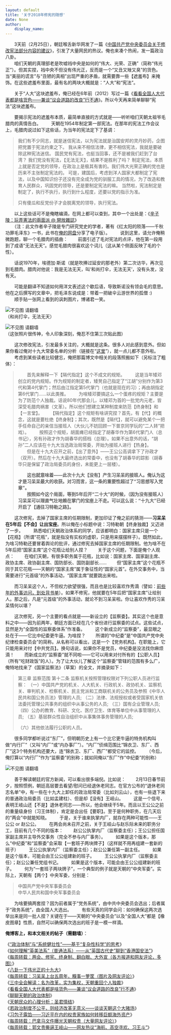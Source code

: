 ```yaml
---
layout: default
title: '关于2018年修宪的随想'
date: None
author:
    display_name: 
---
```


  
　　3天前（2月25日），朝廷喉舌新华网发了一篇《[中国共产党中央委员会关于修改宪法部分内容的建议](http://www.xinhuanet.com/politics/2018-02/25/c_1122451187.htm)》，引发了大量网民的热议。俺也来凑个热闹，发一篇政治八卦。  
　　咱们天朝的真理部老是吹嘘裆中央是如何的“伟大、光荣、正确”（简称“伟光正”）。但其实捏，裆中央不但没有伟光正，反而是一个“又丑又矬又臭”的货色。当“美丽的谎言”与“丑陋的真相”出现严重的矛盾，就需要靠一些【遮羞布】来掩饰。在这些遮羞布里面，最有名的两块大概就是：“人大”和“宪法”。

　　关于“人大”这块遮羞布，俺已经在6年前（2012）写过一篇《[看看全国人大代表都是啥货色——兼谈“议会道路的改良”行不通](https://program-think.blogspot.com/2012/03/national-people-congress.html)》。所以今天再来简单聊聊“宪法”这块遮羞布。

　　要揭示宪法的遮羞布本质，最简单直接的方式就是——听听咱们天朝太祖爷毛腊肉的真情告白。 　　天朝在1954年制定第一部宪法。在那年的宪法工作会议上，毛腊肉说过如下这些话，为当年的宪法定下了基调：

> 我们有不少同志，就是迷信宪法，以为宪法就是治国安邦的灵丹妙药，企图把党置于宪法约束之下。 我从来不相信法律，更不相信宪法，我就是要破除这种宪法迷信。 国民党有宪法，也挺当回事，还不是被我们赶到了台湾？ 我们党没有宪法，【无法无天】，结果不是胜利了吗？ 制定宪法，本质上就是否定党的领导，在政治上是极其有害的。我们伟大光荣正确的党也是历来不主张制定宪法的。 可是，建国后，考虑到洋人国家大都制定了宪法，以及中国知识份子还没有完全成为党的驯服工具的情况，为了改造和教育人民群众，巩固党的领导，还是要制定宪法的嘛。 当然啦，宪法制定是制定了，执行不执行，执行到什么程度，还要以党的指示为准。
> 
> 只有傻瓜和反党份子才会脱离党的领导，执行宪法。

　　以上这些话可不是俺瞎编滴，在网上都可以查到，其中一个出处是：《[辛子陵：玩弄憲法的兩面派 @ 開放雜誌](http://www.open.com.hk/old_version/1102p27.html)》  
　　（注：此文作者辛子陵是专门研究党史的学者，著有《红太阳的陨落——千秋功罪毛泽东》一书，此书在[俺的网盘](https://github.com/programthink/books)分享了电子版）。 　　说到这里，请允许俺稍微跑题，聊一个毛腊肉的插曲： 　　前面引述了毛对宪法的点评，他在第一段用到了成语“无法无天”。感觉毛腊肉很喜欢这个词儿（这从某个侧面反映了毛的个性）。

　　话说1970年，埃德加·斯诺（就是吹捧过延安的那老外）第二次访华，再次见到毛腊肉。腊肉对他说：我是无法无天，叫‘和尚打伞，无法无天’，没有头发，没有天。

  
　　可能是翻译不知道如何用洋文表述这个歇后语，导致斯诺没有领会毛的意思。他在之后撰写的文章中，把毛泽东说成是：带着一把破伞云游世界的孤僧 :) 　　顺手贴一张网上看到的讽刺图片，博诸君一笑。

![不见图 请翻墙](https://lh3.googleusercontent.com/o0YFVawVgHrutZ-lj4YC8u72zNBzzcQZhPKqRETI1RvTO6Sf_bW0srGV9-h00LNVI8ys7Td4Urhmy8UM5I9WOaqAMzqmwD7g3Kx3lfTc922GdiJPS28NMvXKce418ajPsLhV2Zscprs)  
（和尚打伞，无法无天）

  

![不见图 请翻墙](https://lh3.googleusercontent.com/gzNOR_TNAS-iXutvMNBS4SLG2T---KtL5km_voLKF1Hi7r64wUAIPCjetRGkCwZvMEkV8TjEeL0YOCYSAoB84aVEyadfP5FdwcaxgAS_VypCPWwaICeY_OPhLY4)  
（这张照片很传神，令人印象深刻，俺忍不住第三次贴此图）

  
　　这次修改宪法，引发最多关注的，大概就是这条。很多人对此感到意外。但如果你看过俺对十九大常委名单的分析（链接在“[这里](https://program-think.blogspot.com/2017/10/19th-National-Congress-of-Communist-Party-of-China.html)”），就一点儿都不意外啦。 　　考虑到某些读者比较健忘，俺把那篇博文中相关的段落照搬如下（另标注了粗体）：

> 　　首先来解释一下【隔代指定】这个不成文的规矩。 　　这是当年矮邓创立的党内规矩。作为规矩的制定者，矮凳自己指定了“江胡”分别作为第3代和第4代掌门；然后由江指定第5代掌门（也就是现在的习）；再由胡指定第6代掌门......以此类推。 　　为啥矮邓要搞这么一个蛋疼的规矩？主要是为了防范个人独裁。话说80年代那会儿，以矮邓为首的一批党内元老，皆深受毛腊肉祸害（文革）。所以他们想建立某种制度来防范【终身制】和【一言堂】。 　　【隔代指定】这个规矩有啥讲究捏？首先，有【代】的概念，这就是要杜绝【终身制】；其次，既然是【隔代】，就可以避免某个一把手任命自己的亲信当接班人（大伙儿不妨回顾一下普京同学玩的“二人转”把戏）。 　　按照这个规矩，胡面瘫已经指定了胡春华作为第6代掌门人（总书记），另有孙政才作为胡春华的搭档（总理）。如果不出意外的话，“胡孙”二人应该在十九大当选政治局常委，开始为接班人进行【热身】。 　　但是在十九大召开之前，【出了意外】——王公公高调拿下了孙政才（双开）。然后在十九大最终选出的常委中，也没有了胡春华的踪影（胡春华只是保留了政治局委员的身份，未能更上一层楼）。
> 
> 　　**这也就意味着——此次十九大【没有】产生习呆呆的接班人。俺认为这才是习呆呆最大的收获。对习而言，这一条的重要性超过了“习思想写入党章”。  
> 　　按照如今这个局面，等到5年后开“二十大”的时候，（因为没有接班人）习呆呆可以理直气壮地赖在掌门的宝座上不走。可以这么说：“十九大”已经开启了【通往习特勒之路】。**

  
　　这次修宪，去掉了国家主席的任期限制，更加印证了俺之前的猜测——**习呆呆在5年后【不会】让出宝座**。所以俺在小标题中说：习特勒朝【终身独裁】又迈进了一步。 　　熟悉咱们天朝政治体系的同学，应该都明白：国家主席只是一个【花瓶】（所谓“花瓶”，就是指没有实权的虚职，只是用来摆摆样子）。既然如此，为啥习特勒还要冒着舆论的批评，通过修宪去掉国家主席的任期限制。他为啥不在5年后把“国家主席”这个花瓶让给别人捏？ 　　关于这个问题，下面是俺个人观点： 　　在咱们天朝，有很多职务属于花瓶，比如说：国家主席、国家副主席、政协主席、政协副主席、国防部长、国防副部长...... 　　但“国家主席”这个花瓶不同于其它花瓶——天朝的“国家主席”属于象征性的“国家元首”。在外交事务中，当需要进行“元首级”的外事活动，“国家主席”就要跳出来啦。

　　而习呆呆这个人，不但权力欲望很强，而且也是比较喜欢作秀滴（譬如：[前些年的外事访问，到处背书单](https://program-think.blogspot.com/2017/09/weekly-share-116.html)）。如果不修宪，他就要在5年后把“国家主席”让给别人。那之后，凡是“元首级”的外事活动，就论不到习呆呆啦。你让喜欢作秀的习呆呆情何以堪？

　　这次修宪，另一个主要的看点就是——新设立的【监察委】。其实这个也是意料之中——因为前两年，朝廷方面已经在几个省份进行监察委的试点。这些试点，显然是为“全国性的监察委体系”作准备。 　　这个新成立的“监察委”，最显眼之处在于——它比中纪委更牛逼。为啥捏？ 　　所谓的“中纪委”是“中国共产党中央纪律检查委员会”的简称。从名称可以看出，这是一个【党务机构】。在职能上，它只能用来对付【中共党员】。换句话说，如果你不是党员，中纪委是没法找你麻烦滴！ 　　而新成立的“监察委”就不同啦——它可以用来对付所有的【公职人员】（所有“吃财政饭”的人）。为了让大伙儿了解这个“监察委”管辖的范围有多么广，俺特地找来了《国家监察法》（草案）的全文，并摘录如下：

> 第三章 监察范围 第十二条 监察机关按照管理权限对下列公职人员进行监察： （一）中国共产党的机关、人大机关、行政机关、政协机关、监察机关、审判机关、检察机关、民主党派和工商联机关的公务员及参照《中华人民共和国公务员法》管理的人员; （二）法律、法规授权或者受国家机关依法委托管理公共事务的组织中从事公务的人员; （三）国有企业管理人员; （四）公办的教育、科研、文化、医疗卫生、体育等单位中从事管理的人员; （五）基层群众性自治组织中从事集体事务管理的人员;
> 
> （六）其他依法履行公职的人员。

　　很多同学都听说过“东厂”，但明朝历史上有一个比它更牛逼的特务机构叫做“内行厂”（又叫“内厂”或“内办事厂”）。“内厂”侦缉范围比“锦衣卫、东厂、西厂”这3个特务机构还要大，连“锦衣卫、东厂、西厂”都受它的监控。 　　（今后，俺打算以“内行厂”作为“监察委”的别称；就如同俺以“东厂”作“中纪委”的别称）  

![不见图 请翻墙](https://lh3.googleusercontent.com/yfiPocNB0CLIE5tHi0NpMVIWYGNBF4QUwMzm3yc6Gs7_TfMWtMvdw247gnmKSXp8z3N_62SGBgoCmtf3SaWvjAb5dlsdVvVeG9zvVa-crC4pENDBpENe7iVXwr-Kn66bt-gzSXx-mWA)

  
　　善于解读朝廷的官方新闻，可以看出很多端倪。比如说： 　　2月13日春节前夕，按照惯例，朝廷高层要去看望/慰问已经退休老同志。在官方公布的“退休老同志名单”中，有一些在十九大上卸任的政治局常委（比如刘云山），也有一些退下来的普通政治局委员（比如孟建柱）、但是却【没有】王岐山。 　　这是一个信号，表明王岐山还【不是】退休老同志——所以，他会继续干5年。而且以王公公之前的重量级身份（习王体制），肯定是会出任【要职】。至于是何种职务，在几天后的“两会”中就能知晓。 　　于是，关于谁来执掌内厂，就存在两种可能性——王公公 or 赵公公。 　　在两会尚未召开之前，关于王岐山与赵乐际未来的职务分工，目前有几个不同的版本： 　　赵公公执掌内厂（监察委主任）；王公公担任国家副主席并主导外交事务（完全不参与内厂事务）。 　　如果是这个版本，那么“中纪委”和“监察委”会采取【一套班子两块牌子】（这样就不用再组建一套新的班子） 　　王公公执掌内厂（监察委主任）；赵公公兼任第一副主任。 　　如果是这个版本，可能会由王公公组建新的班子。 　　王公公执掌内厂（监察委主任）；赵公公兼任党组书记。 　　如果是这个版本，可能会由王公公组建新的班子。 　　何为“一套班子两块牌子”，一个典型的例子就是天朝的“中央军委”。实际上，天朝有【两个】中央军委，分别是：

> 中国共产党中央军事委员会  
> 中华人民共和国中央军事委员会

　　为啥要搞两套捏？因为前者属于“党务系统”，由中共中央委员会选出；后者属于“政务系统”，由全国人大选出。 　　有些天真的同学会问：如何确保这两次选举出来是同一批人捏？关键在于——天朝的“中央委员会”以及“全国人大”都是【橡皮图章】性质，自然可以确保两次选出的班子是一模一样滴。

**俺博客上，和本文相关的帖子（需翻墙）**：

  
《[“政治体制”与“系统健壮性”——基于“复杂性科学”的思考](https://program-think.blogspot.com/2020/04/Government-and-System-Robustness.html)》  
《[如何理解“英美法系”（普通法系）——从“英国古代史”聊到“香港国安法”](https://program-think.blogspot.com/2020/06/Common-Law.html)》  
《[每周转载：两会、修宪、终身制、翻白眼、大外宣（各方报道和网友评论，多图）](https://program-think.blogspot.com/2018/03/weekly-share-119.html)》  
《[八卦一下伟光正的十九大](https://program-think.blogspot.com/2017/10/19th-National-Congress-of-Communist-Party-of-China.html)》  
《[每周转载：习呆呆上台五周年，糗事一箩筐（图片及网友评论）](https://program-think.blogspot.com/2017/09/weekly-share-116.html)》  
《[三中全会解读：名为改革，实为集权，天朝重回个人独裁](https://program-think.blogspot.com/2013/11/cpc-third-plenary-session.html)》  
《[看看全国人大代表都是啥货色——兼谈“议会道路的改良”行不通](https://program-think.blogspot.com/2012/03/national-people-congress.html)》  
《[聊聊天朝的政治体制](https://program-think.blogspot.com/2012/07/form-of-government-in-china.html)》  
《[天朝民众的心理分析：圣君情结](https://program-think.blogspot.com/2012/12/emperor-complex.html)》  
《[若政治制度不公平，则经济改革无意义——谈谈天朝这个大赌场](https://program-think.blogspot.com/2013/11/political-reform-or-economic-reform.html)》  
《[习包子露馅——习近平在内的权贵家族如何转移巨额海外资产](https://program-think.blogspot.com/2014/01/china-princelings-offshore-companies.html)》  
《[每周转载：巴拿马文件曝光天朝权贵（大量网友评论）](https://program-think.blogspot.com/2016/04/weekly-share-100.html)》  
《[每周转载：郭文贵撕逼王岐山——网友热议“海航、高空寻欢、习王斗”](https://program-think.blogspot.com/2017/04/weekly-share-112.html)》

